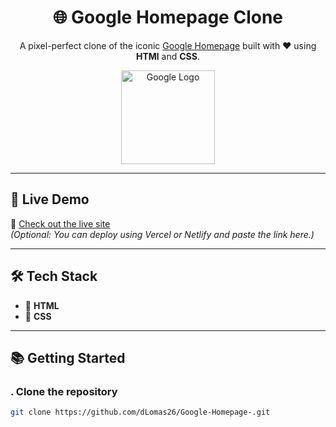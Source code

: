 <h1 align="center">🌐 Google Homepage Clone</h1>

<p align="center">
  A pixel-perfect clone of the iconic <a href="https://www.google.com" target="_blank">Google Homepage</a> built with ❤️ using <b>HTMl</b> and <b>CSS</b>.
</p>

<p align="center">
  <img src="https://upload.wikimedia.org/wikipedia/commons/2/2f/Google_2015_logo.svg" width="150" alt="Google Logo">
</p>

---

## 🚀 Live Demo

🔗 [Check out the live site](https://google-homepage-jet.vercel.app/)  
*(Optional: You can deploy using Vercel or Netlify and paste the link here.)*

---

## 🛠️ Tech Stack

- 🧠 **HTML** 
- 🎨 **CSS** 

---

## 📚 Getting Started

### . Clone the repository
```bash
git clone https://github.com/dLomas26/Google-Homepage-.git



